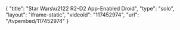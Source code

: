 {
    "title": "Star Wars\u2122 R2-D2 App-Enabled Droid",
    "type": "solo",
    "layout": "iframe-static",
    "videoId": "117452974",
    "url": "\/tvpembed\/117452974"
}